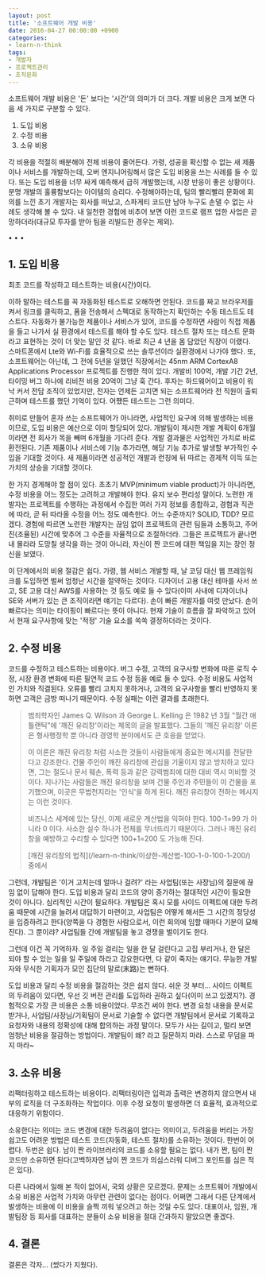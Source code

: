 ```yaml
---
layout: post
title: '소프트웨어 개발 비용' 
date: 2016-04-27 00:00:00 +0900
categories:
- learn-n-think
tags:
- 개발자
- 프로젝트관리
- 조직문화
---
```


소프트웨어 개발 비용은 '돈' 보다는 '시간'의 의미가 더 크다. 개발 비용은 크게 보면 다음 세 가지로 구분할 수 있다.

1.  도입 비용
2.  수정 비용
3.  소유 비용

각 비용을 적절히 배분해야 전체 비용이 줄어든다. 가령, 성공을 확신할 수 없는 새 제품이나 서비스를 개발하는데, 오버 엔지니어링해서 많은 도입 비용을 쓰는 사례를 들 수 있다. 또는 도입 비용을 너무 싸게 예측해서 급히 개발했는데, 시장 반응이 좋은 상황이다. 분명 개발의 훌륭함보다는 아이템의 승리다. 수정해야하는데, 팀의 빨리빨리 문화에 회의를 느낀 초기 개발자는 회사를 떠났고, 스파게티 코드만 남아 누구도 손댈 수 없는 사례도 생각해 볼 수 있다. 내 일천한 경험에 비추어 보면 이런 코드로 램프 업한 사업은 곧 망하더라(대규모 투자를 받아 팀을 리빌드한 경우는 제외).

<!--more-->
<div class="spacer">• • •</div>

## 1. 도입 비용

최초 코드를 작성하고 테스트하는 비용(시간)이다. 

이하 말하는 테스트를 꼭 자동화된 테스트로 오해하면 안된다. 코드를 짜고 브라우저를 켜서 링크를 클릭하고, 폼을 전송해서 스펙대로 동작하는지 확인하는 수동 테스트도 테스트다. 자동화가 불가능한 제품이나 서비스가 있어, 코드를 수정하면 사람이 직접 제품을 들고 나가서 실 환경에서 테스트를 해야 할 수도 있다. 테스트 절차 또는 테스트 문화라고 표현하는 것이 더 맞는 말인 것 같다. 바로 최근 4 년을 몸 담았던 직장이 이랬다. 스마트폰에서 Lte와 Wi-Fi를 효율적으로 쓰는 솔루션이라 실환경에서 나가야 했다. 또, 소프트웨어는 아닌데, 그 전에 5년을 일했던 직장에서는 45nm ARM CortexA8 Applications Processor 프로젝트를 진행한 적이 있다. 개발비 100억, 개발 기간 2년, 타이밍 버그 하나에 리비전 비용 20억이 그냥 훅 간다. 후자는 하드웨어이고 비용이 워낙 커서 전담 조직이 있었지만, 전자는 언제든 고치면 되는 소프트웨어라 전 직원이 출퇴근하며 테스트를 했던 기억이 있다. 어쨌든 테스트는 그런 의미다.

취미로 만들어 혼자 쓰는 소프트웨어가 아니라면, 사업적인 요구에 의해 발생하는 비용이므로, 도입 비용은 예산으로 이미 할당되어 있다. 개발팀이 제시한 개발 계획이 6개월이라면 전 회사가 목을 빼며 6개월을 기다려 준다. 개발 결과물은 사업적인 가치로 바로 환전된다. 기존 제품이나 서비스에 기능 추가라면, 해당 기능 추가로 발생할 부가적인 수입을 기대할 것이다. 새 제품이라면 성공적인 개발과 런칭에 뒤 따르는 경제적 이득 또는 가치의 상승을 기대할 것이다.

한 가지 경계해야 할 점이 있다. 초초기 MVP(minimum viable product)가 아니라면, 수정 비용을 어느 정도는 고려하고 개발해야 한다. 유지 보수 편리성 말이다. 노련한 개발자는 프로젝트를 수행하는 과정에서 수집한 여러 가지 정보를 종합하고, 경험과 직관에 따라, 곧 뒤 따라올 수정을 어느 정도 예측한다. 어느 수준까지? SOLID, TDD? 모르겠다. 경험에 따르면 노련한 개발자는 끊임 없이 프로젝트의 관련 팀들과 소통하고, 주어진(조율된) 시간에 맞추어 그 수준을 자율적으로 조절하더라. 그들은 프로젝트가 끝나면 내 몰라라 도망칠 생각을 하는 것이 아니라, 자신이 짠 코드에 대한 책임을 지는 장인 정신을 보였다. 

이 단계에서의 비용 절감은 쉽다. 가령, 웹 서비스 개발할 때, 날 코딩 대신 웹 프레임워크를 도입하면 벌써 엄청난 시간을 절약하는 것이다. 디자이너 고용 대신 테마를 사서 쓰고, SE 고용 대신 AWS를 사용하는 것 등도 예로 들 수 있다(이미 사내에 디자이너나 SE와 서버가 있는 큰 조직이라면 얘기는 다르다). 손이 빠른 개발자를 여럿 만났다. 손이 빠르다는 의미는 타이핑이 빠르다는 뜻이 아니다. 현재 기술이 흐름을 잘 파악하고 있어서 현재 요구사항에 맞는 '적정' 기술 요소를 쏙쏙 결정하더라는 것이다.

## 2. 수정 비용

코드를 수정하고 테스트하는 비용이다. 버그 수정, 고객의 요구사항 변화에 따른 로직 수정, 시장 환경 변화에 따른 필연적 코드 수정 등을 예로 들 수 있다. 수정 비용도 사업적인 가치와 직결된다. 오류를 빨리 고치지 못하거나, 고객의 요구사항을 빨리 반영하지 못하면 고객은 금방 떠나기 때문이다. 수정 실패는 이런 결과를 초래한다.

> 범죄학자인 James Q. Wilson 과 George L. Kelling 은 1982 년 3월 "월간 애틀랜틱"에 '깨진 유리창'이라는 제목의 글을 발표했다. 그들의 '깨진 유리창' 이론은 형사행정학 뿐 아니라 경영학 분야에서도 큰 호응을 얻었다.
>
> 이 이론은 깨진 유리창 처럼 사소한 것들이 사람들에게 중요한 메시지를 전달한다고 강조한다. 건물 주인이 깨진 유리창에 관심을 기울이지 않고 방치하고 있다면, 그는 절도나 문서 훼손, 폭력 등과 같은 강력범죄에 대한 대비 역시 미비할 것이다. 지나가는 사람들은 깨진 유리창을 보며 건물 주인과 주민들이 이 건물을 포기했으며, 이곳은 무법천지라는 '인식'을 하게 된다. 깨진 유리창이 전하는 메시지는 이런 것이다.
> 
> 비즈니스 세계에 있는 당신, 이제 새로운 계산법을 익혀야 한다. 100-1=99 가 아니라 0 이다. 사소한 실수 하나가 전체를 무너뜨리기 때문이다. 그러나 깨진 유리창을 예방하고 수리할 수 있다면 100+1=200 도 가능해 진다.
>
> <footer>[깨진 유리창의 법칙](/learn-n-think/이상한-계산법-100-1-0-100-1-200/) 중에서</footer>

그런데, 개발팀은 '이거 고치는데 얼마나 걸려?' 라는 사업팀(또는 사장님)의 질문에 끊임 없이 답해야 한다. 도입 비용과 달리 코드의 양이 증가하는 절대적인 시간이 필요한 것이 아니다. 심리적인 시간이 필요하다. 개발팀은 혹시 모를 사이드 이펙트에 대한 두려움 때문에 시간을 늘려서 대답하기 마련이고, 사업팀은 어떻게 해서든 그 시간의 정당성을 입증하려고 한다(양쪽을 다 경험한 사람으로서, 이런 회의에 임할 때마다 기분이 묘해진다). 그 뿐이랴? 사업팀들 간에 개발팀을 놓고 경쟁을 벌이기도 한다.
 
그런데 이건 꼭 기억하자. 일 주일 걸리는 일을 한 달 걸린다고 고집 부리거나, 한 달은 되야 할 수 있는 일을 일 주일에 하라고 강요한다면, 다 같이 죽자는 얘기다. 무능한 개발자와 무식한 기획자가 모인 집단의 말로(末路)는 뻔하다.

도입 비용과 달리 수정 비용을 절감하는 것은 쉽지 않다. 쉬운 것 부터... 사이드 이펙트의 두려움이 있다면, 우선 깃 버전 관리를 도입하라 권하고 싶다(이미 쓰고 있겠지?). 경험적으로 가장 큰 비용은 소통 비용이었다. 무조건 써야 한다. 변경 요청 내용을 문서로 받거나, 사업팀/사장님/기획팀이 문서로 기술할 수 없다면 개발팀에서 문서로 기록하고 요청자와 내용의 정확성에 대해 합의하는 과정 말이다. 모두가 사는 길이고, 멀리 보면 엄청난 비용을 절감하는 방법이다. 개발팀이 왜? 라고 질문하지 마라. 스스로 무덤을 파지 마라~

## 3. 소유 비용

리팩터링하고 테스트하는 비용이다. 리팩터링이란 입력과 출력은 변경하지 않으면서 내부의 로직을 더 구조화하는 작업이다. 이후 수정 요청이 발생하면 더 효율적, 효과적으로 대응하기 위함이다. 

소유한다는 의미는 코드 변경에 대한 두려움이 없다는 의미이고, 두려움을 버리는 가장 쉽고도 어려운 방법은 테스트 코드(자동화, 테스트 절차)를 소유하는 것이다. 한번이 어렵다. 두번은 쉽다. 남이 짠 라이브러리의 코드를 소유할 필요는 없다. 내가 짠, 팀이 짠 코드만 소유하면 된다(고백하자면 남이 짠 코드가 의심스러워 디버그 포인트를 심은 적은 있다).

다른 나라에서 일해 본 적이 없어서, 국외 상황은 모르겠다. 문제는 소프트웨어 개발에서 소유 비용은 사업적 가치와 아무런 관련이 없다는 점이다. 어쩌면 그래서 다른 단계에서 발생하는 비용에 이 비용을 슬쩍 끼워 넣으려고 하는 것일 수도 있다. 대표이사, 임원, 개발팀장 등 회사를 대표하는 분들이 소유 비용을 절대 간과하지 말았으면 좋겠다. 

## 4. 결론

결론은 각자... (썼다가 지웠다).



